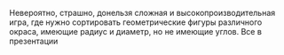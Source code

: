 Невероятно, страшно, донельзя сложная и высокопроизводительная игра, где нужно сортировать геометрические фигуры различного окраса, имеющие радиус и диаметр, но не имеющие углов.
Все в презентации
